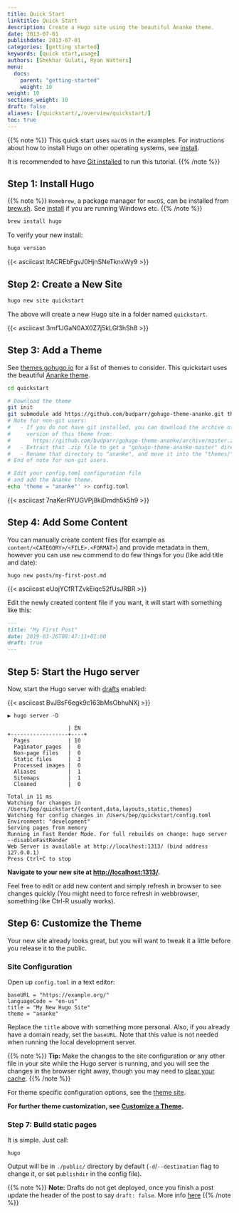 ```yaml
---
title: Quick Start
linktitle: Quick Start
description: Create a Hugo site using the beautiful Ananke theme.
date: 2013-07-01
publishdate: 2013-07-01
categories: [getting started]
keywords: [quick start,usage]
authors: [Shekhar Gulati, Ryan Watters]
menu:
  docs:
    parent: "getting-started"
    weight: 10
weight: 10
sections_weight: 10
draft: false
aliases: [/quickstart/,/overview/quickstart/]
toc: true
---
```


{{% note %}}
This quick start uses `macOS` in the examples. For instructions about how to install Hugo on other operating systems, see [install](/getting-started/installing).

It is recommended to have [Git installed](https://git-scm.com/downloads) to run this tutorial.
{{% /note %}}



## Step 1: Install Hugo

{{% note %}}
`Homebrew`, a package manager for `macOS`,  can be installed from [brew.sh](https://brew.sh/). See [install](/getting-started/installing) if you are running Windows etc.
{{% /note %}}

```bash
brew install hugo
```

To verify your new install:

```bash
hugo version
```


{{< asciicast ItACREbFgvJ0HjnSNeTknxWy9 >}}


## Step 2: Create a New Site

```bash
hugo new site quickstart
```

The above will create a new Hugo site in a folder named `quickstart`.

{{< asciicast 3mf1JGaN0AX0Z7j5kLGl3hSh8 >}}


## Step 3: Add a Theme

See [themes.gohugo.io](https://themes.gohugo.io/) for a list of themes to consider. This quickstart uses the beautiful [Ananke theme](https://themes.gohugo.io/gohugo-theme-ananke/).

```bash
cd quickstart

# Download the theme
git init
git submodule add https://github.com/budparr/gohugo-theme-ananke.git themes/ananke
# Note for non-git users:
#   - If you do not have git installed, you can download the archive of the latest
#     version of this theme from:
#       https://github.com/budparr/gohugo-theme-ananke/archive/master.zip
#   - Extract that .zip file to get a "gohugo-theme-ananke-master" directory.
#   - Rename that directory to "ananke", and move it into the "themes/" directory.
# End of note for non-git users.

# Edit your config.toml configuration file
# and add the Ananke theme.
echo 'theme = "ananke"' >> config.toml
```


{{< asciicast 7naKerRYUGVPj8kiDmdh5k5h9 >}}


## Step 4: Add Some Content

You can manually create content files (for example as `content/<CATEGORY>/<FILE>.<FORMAT>`) and provide metadata in them, however you can use `new` commend to do few things for you (like add title and date):

```
hugo new posts/my-first-post.md
```

{{< asciicast eUojYCfRTZvkEiqc52fUsJRBR >}}

Edit the newly created content file if you want, it will start with something like this:

```markdown
---
title: "My First Post"
date: 2019-03-26T08:47:11+01:00
draft: true
---

```


## Step 5: Start the Hugo server

Now, start the Hugo server with [drafts](/getting-started/usage/#draft-future-and-expired-content) enabled:

{{< asciicast BvJBsF6egk9c163bMsObhuNXj >}}



```
▶ hugo server -D

                   | EN
+------------------+----+
  Pages            | 10
  Paginator pages  |  0
  Non-page files   |  0
  Static files     |  3
  Processed images |  0
  Aliases          |  1
  Sitemaps         |  1
  Cleaned          |  0

Total in 11 ms
Watching for changes in /Users/bep/quickstart/{content,data,layouts,static,themes}
Watching for config changes in /Users/bep/quickstart/config.toml
Environment: "development"
Serving pages from memory
Running in Fast Render Mode. For full rebuilds on change: hugo server --disableFastRender
Web Server is available at http://localhost:1313/ (bind address 127.0.0.1)
Press Ctrl+C to stop
```


**Navigate to your new site at [http://localhost:1313/](http://localhost:1313/).**

Feel free to edit or add new content and simply refresh in browser to see changes quickly (You might need to force refresh in webbrowser, something like Ctrl-R usually works).


## Step 6: Customize the Theme

Your new site already looks great, but you will want to tweak it a little before you release it to the public.

### Site Configuration

Open up `config.toml` in a text editor:

```
baseURL = "https://example.org/"
languageCode = "en-us"
title = "My New Hugo Site"
theme = "ananke"
```

Replace the `title` above with something more personal. Also, if you already have a domain ready, set the `baseURL`. Note that this value is not needed when running the local development server.

{{% note %}}
**Tip:** Make the changes to the site configuration or any other file in your site while the Hugo server is running, and you will see the changes in the browser right away, though you may need to [clear your cache](https://kb.iu.edu/d/ahic).
{{% /note %}}


For theme specific configuration options, see the [theme site](https://github.com/budparr/gohugo-theme-ananke).

**For further theme customization, see [Customize a Theme](/themes/customizing/).**


### Step 7: Build static pages

It is simple. Just call:

```
hugo
```

Output will be in `./public/` directory by default (`-d`/`--destination` flag to change it, or set `publishdir` in the config file).

{{% note %}}
**Note:** Drafts do not get deployed, once you finish a post update the header of the post to say `draft: false`. More info [here](https://gohugo.io/getting-started/usage/#draft-future-and-expired-content)
{{% /note %}}
